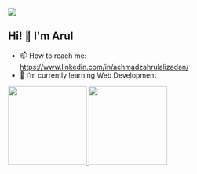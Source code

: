 ![](https://visitor-badge.laobi.icu/badge?page_id=AchmadZahrulAZ.AchmadZahrulAZ)
## Hi! 👋 I'm Arul 

- 📫 How to reach me: https://www.linkedin.com/in/achmadzahrulalizadan/
- 🌱 I’m currently learning Web Development



<p align="left">
<a href="https://github.com/AchmadZahrulAZ">
  <img height="160em" src="https://github-readme-stats-eight-theta.vercel.app/api?username=AchmadZahrulAZ&show_icons=true&theme=algolia&include_all_commits=true&count_private=true"/>
  <img height="160em" src="https://github-readme-stats-eight-theta.vercel.app/api/top-langs/?username=AchmadZahrulAZ&layout=compact&langs_count=8&theme=algolia"/>
</a>
</p>
